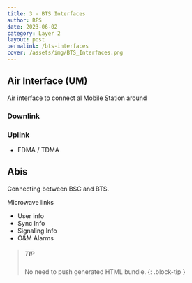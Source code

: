 ```yaml
---
title: 3 - BTS Interfaces
author: RFS
date: 2023-06-02
category: Layer 2
layout: post
permalink: /bts-interfaces
cover: /assets/img/BTS_Interfaces.png
---
```




## Air Interface (UM)


Air interface to connect al Mobile Station around

### Downlink


### Uplink


- FDMA / TDMA

## Abis
Connecting between BSC and BTS.

Microwave links

- User info
- Sync Info
- Signaling Info
- O&M Alarms

> ##### TIP
>
> No need to push generated HTML bundle.
{: .block-tip }

[1]: https://pages.github.com
[2]: https://github.com/sighingnow/jekyll-gitbook/fork
[3]: https://pages.github.com/themes
[4]: https://docs.github.com/en/pages/setting-up-a-github-pages-site-with-jekyll/adding-a-theme-to-your-github-pages-site-using-jekyll
[5]: https://github.com/sighingnow/jekyll-gitbook/fork
[6]: https://github.com/sighingnow/jekyll-gitbook/blob/master/_config.yml
